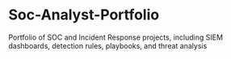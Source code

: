 # Soc-Analyst-Portfolio
Portfolio of SOC and Incident Response projects, including SIEM dashboards, detection rules, playbooks, and threat analysis
